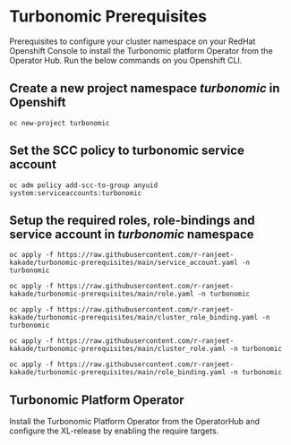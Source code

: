 # Turbonomic Prerequisites
Prerequisites to configure your cluster namespace on your RedHat Openshift Console to install the Turbonomic platform Operator from the Operator Hub.
Run the below commands on you Openshift CLI.

## Create a new project namespace _turbonomic_ in Openshift
```console
oc new-project turbonomic
```

## Set the SCC policy to turbonomic service account
```console
oc adm policy add-scc-to-group anyuid system:serviceaccounts:turbonomic
```

## Setup the required roles, role-bindings and service account in _turbonomic_ namespace
```console
oc apply -f https://raw.githubusercontent.com/r-ranjeet-kakade/turbonomic-prerequisites/main/service_account.yaml -n turbonomic
```
```console
oc apply -f https://raw.githubusercontent.com/r-ranjeet-kakade/turbonomic-prerequisites/main/role.yaml -n turbonomic
```
```console
oc apply -f https://raw.githubusercontent.com/r-ranjeet-kakade/turbonomic-prerequisites/main/cluster_role_binding.yaml -n turbonomic
```
```console
oc apply -f https://raw.githubusercontent.com/r-ranjeet-kakade/turbonomic-prerequisites/main/cluster_role.yaml -n turbonomic
```
```console
oc apply -f https://raw.githubusercontent.com/r-ranjeet-kakade/turbonomic-prerequisites/main/role_binding.yaml -n turbonomic
```

## Turbonomic Platform Operator
Install the Turbonomic Platform Operator from the OperatorHub and configure the XL-release by enabling the require targets.
